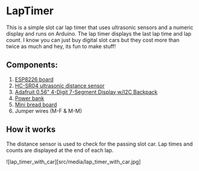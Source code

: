 # LapTimer

This is a simple slot car lap timer that uses ultrasonic sensors and a numeric display and runs on Arduino. The lap timer displays the last lap time and lap count. 
I know you can just buy digital slot cars but they cost more than twice as much and hey, its fun to make stuff!

## Components:
1. [ESP8226 board](https://www.amazon.com/gp/product/B010N1SPRK/ref=ppx_yo_dt_b_asin_title_o01_s00?ie=UTF8&psc=1)
1. [HC-SR04 ultrasonic distance sensor](https://www.amazon.com/gp/product/B07SC1YJ21/ref=ppx_yo_dt_b_search_asin_title?ie=UTF8&psc=1)
1. [Adafruit 0.56" 4-Digit 7-Segment Display w/I2C Backpack](https://www.adafruit.com/product/879)
4. [Power bank](https://www.microcenter.com/product/615771/inland-5,200mah-power-bank---black)
1. [Mini bread board](https://www.microcenter.com/product/481840/velleman-170-tie-points-mini-breadboards---4-pack)
6. Jumper wires (M-F & M-M)

## How it works
The distance sensor is used to check for the passing slot car. Lap times and counts are displayed at the end of each lap. 

![lap_timer_with_car][src/media/lap_timer_with_car.jpg]

